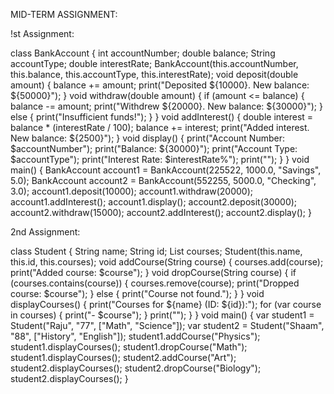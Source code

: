 MID-TERM ASSIGNMENT:

!st Assignment:

class BankAccount {
int accountNumber;
double balance;
String accountType;
double interestRate;
BankAccount(this.accountNumber, this.balance, this.accountType, this.interestRate);
void deposit(double amount) {
balance += amount;
print("Deposited \${10000}. New balance: \${50000}");
}
void withdraw(double amount) {
if (amount <= balance) {
balance -= amount;
print("Withdrew \${20000}. New balance: \${30000}");
} else {
print("Insufficient funds!");
}
}
void addInterest() {
double interest = balance * (interestRate / 100);
balance += interest;
print("Added interest. New balance: \${2500}");
}
void display() {
print("Account Number: $accountNumber");
print("Balance: \${30000}");
print("Account Type: $accountType");
print("Interest Rate: $interestRate%");
print("");
}
}
void main() {
BankAccount account1 = BankAccount(225522, 1000.0, "Savings", 5.0);
BankAccount account2 = BankAccount(552255, 5000.0, "Checking", 3.0);
account1.deposit(10000);
account1.withdraw(20000);
account1.addInterest();
account1.display();
account2.deposit(30000);
account2.withdraw(15000);
account2.addInterest();
account2.display();
}

2nd Assignment:

class Student {
String name;
String id;
List<String> courses;
Student(this.name, this.id, this.courses);
void addCourse(String course) {
courses.add(course);
print("Added course: $course");
}
void dropCourse(String course) {
if (courses.contains(course)) {
courses.remove(course);
print("Dropped course: $course");
} else {
print("Course not found.");
}
}
void displayCourses() {
print("Courses for ${name} (ID: ${id}):");
for (var course in courses) {
print("- $course");
}
print("");
}
}
void main() {
var student1 = Student("Raju", "77", ["Math", "Science"]);
var student2 = Student("Shaam", "88", ["History", "English"]);
student1.addCourse("Physics");
student1.displayCourses();
student1.dropCourse("Math");
student1.displayCourses();
student2.addCourse("Art");
student2.displayCourses();
student2.dropCourse("Biology");
student2.displayCourses();
}


